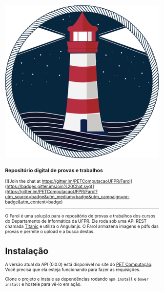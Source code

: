 # ![Farol](public/imgs/Farol.png "Farol")
### Repositório digital de provas e trabalhos

[![Join the chat at https://gitter.im/PETComputacaoUFPR/Farol](https://badges.gitter.im/Join%20Chat.svg)](https://gitter.im/PETComputacaoUFPR/Farol?utm_source=badge&utm_medium=badge&utm_campaign=pr-badge&utm_content=badge)

---

O Farol é uma solução para o repositório de provas e trabalhos dos cursos do 
Departamento de Informática da UFPR. Ele roda sob uma API REST chamada [Titanic](https://github.com/PETComputacaoUFPR/Titanic)
e utiliza o Angular.js. O Farol armazena imagens e pdfs das provas e permite o upload e a busca destas.

# Instalação
A versão atual da API (0.0.0) está disponível no site do [PET Computação](http://pet.inf.ufpr.br/farol/api/v1).
Você precisa que ela esteja funcionando para fazer as requisições.

Clone o projeto e instale as dependências rodando `npm install` e `bower install` e
hosteie para vê-lo em ação.
